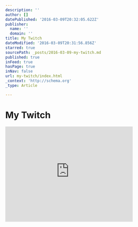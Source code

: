 ```yaml
---
description: ''
author: []
datePublished: '2016-03-09T20:32:05.622Z'
publisher:
  name: ''
  domain: ''
title: My Twitch
dateModified: '2016-03-09T20:31:56.856Z'
starred: true
sourcePath: _posts/2016-03-09-my-twitch.md
published: true
inFeed: true
hasPage: true
inNav: false
url: my-twitch/index.html
_context: 'http://schema.org'
_type: Article

---
```

# My Twitch

<iframe src="https://cdn.embedly.com/widgets/media.html?src=%2F%2Fwww-cdn.jtvnw.net%2Fswflibs%2FTwitchPlayer.swff%3Fchannel%3Dhyottes&amp;fv=hostname%3Dwww.twitch.tv%26start_volume%3D25%26channel%3Dhyotte%26auto_play%3Dfalse&amp;url=https%3A%2F%2Fwww.twitch.tv%2Fhyotte%2Fmobile&amp;key=b7d04c9b404c499eba89ee7072e1c4f7&amp;type=application%2Fx-shockwave-flash&amp;schema=twitch" width="400" height="300" scrolling="no" frameborder="0" allowfullscreen="allowfullscreen" style=""></iframe>